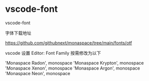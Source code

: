 # vscode-font
vscode-font

字体下载地址

https://github.com/githubnext/monaspace/tree/main/fonts/otf

vscode 设置 Editor: Font Family 按需修改为以下

'Monaspace Radon', monospace
'Monaspace Krypton', monospace
'Monaspace Xenon', monospace
'Monaspace Argon', monospace
'Monaspace Neon', monospace
